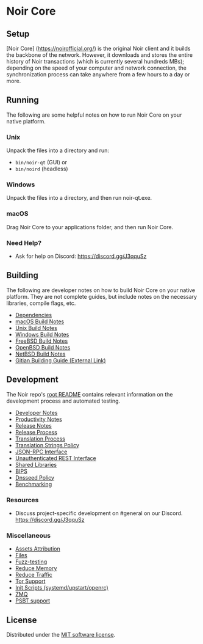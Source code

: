 Noir Core
=============

Setup
---------------------
[Noir Core] (https://noirofficial.org/) is the original Noir client and it builds the backbone of the network. However, it downloads and stores the entire history of Noir transactions (which is currently several hundreds MBs); depending on the speed of your computer and network connection, the synchronization process can take anywhere from a few hours to a day or more.

Running
---------------------
The following are some helpful notes on how to run Noir Core on your native platform.

### Unix

Unpack the files into a directory and run:

- `bin/noir-qt` (GUI) or
- `bin/noird` (headless)

### Windows

Unpack the files into a directory, and then run noir-qt.exe.

### macOS

Drag Noir Core to your applications folder, and then run Noir Core.

### Need Help?

* Ask for help on Discord: https://discord.gg/J3qquSz

Building
---------------------
The following are developer notes on how to build Noir Core on your native platform. They are not complete guides, but include notes on the necessary libraries, compile flags, etc.

- [Dependencies](dependencies.md)
- [macOS Build Notes](build-osx.md)
- [Unix Build Notes](build-unix.md)
- [Windows Build Notes](build-windows.md)
- [FreeBSD Build Notes](build-freebsd.md)
- [OpenBSD Build Notes](build-openbsd.md)
- [NetBSD Build Notes](build-netbsd.md)
- [Gitian Building Guide (External Link)](https://github.com/noirofficial/docs/blob/master/gitian-building.md)

Development
---------------------
The Noir repo's [root README](/README.md) contains relevant information on the development process and automated testing.

- [Developer Notes](developer-notes.md)
- [Productivity Notes](productivity.md)
- [Release Notes](release-notes.md)
- [Release Process](release-process.md)
- [Translation Process](translation_process.md)
- [Translation Strings Policy](translation_strings_policy.md)
- [JSON-RPC Interface](JSON-RPC-interface.md)
- [Unauthenticated REST Interface](REST-interface.md)
- [Shared Libraries](shared-libraries.md)
- [BIPS](bips.md)
- [Dnsseed Policy](dnsseed-policy.md)
- [Benchmarking](benchmarking.md)

### Resources
* Discuss project-specific development on #general on our Discord. https://discord.gg/J3qquSz

### Miscellaneous
- [Assets Attribution](assets-attribution.md)
- [Files](files.md)
- [Fuzz-testing](fuzzing.md)
- [Reduce Memory](reduce-memory.md)
- [Reduce Traffic](reduce-traffic.md)
- [Tor Support](tor.md)
- [Init Scripts (systemd/upstart/openrc)](init.md)
- [ZMQ](zmq.md)
- [PSBT support](psbt.md)

License
---------------------
Distributed under the [MIT software license](/COPYING).
